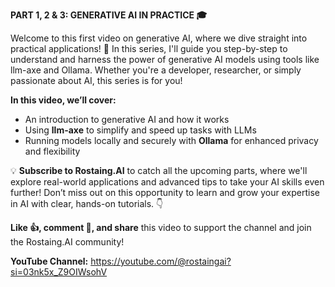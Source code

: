 **PART 1, 2 & 3: GENERATIVE AI IN PRACTICE 🎓**

Welcome to this first video on generative AI, where we dive straight into practical applications! 🚀 In this series, I'll guide you step-by-step to understand and harness the power of generative AI models using tools like llm-axe and Ollama. Whether you're a developer, researcher, or simply passionate about AI, this series is for you!

**In this video, we’ll cover:**
- An introduction to generative AI and how it works
- Using **llm-axe** to simplify and speed up tasks with LLMs
- Running models locally and securely with **Ollama** for enhanced privacy and flexibility

💡 **Subscribe to Rostaing.AI** to catch all the upcoming parts, where we'll explore real-world applications and advanced tips to take your AI skills even further! Don’t miss out on this opportunity to learn and grow your expertise in AI with clear, hands-on tutorials. 👇

**Like 👍, comment 💬, and share** this video to support the channel and join the Rostaing.AI community!

**YouTube Channel:** https://youtube.com/@rostaingai?si=03nk5x_Z9OIWsohV

